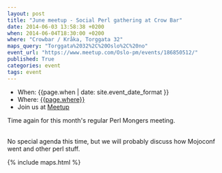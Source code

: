 ```yaml
---
layout: post
title: "June meetup - Social Perl gathering at Crow Bar"
date: 2014-06-03 13:58:38 +0200
when: 2014-06-04T18:30:00 +0200
where: "Crowbar / Kråka, Torggata 32"
maps_query: "Torggata%2032%2C%20Oslo%2C%20no"
event_url: "https://www.meetup.com/Oslo-pm/events/186850512/"
published: True
categories: event
tags: event
---
```


* When: {{page.when | date: site.event_date_format }}
* Where: [{{page.where}}]({{site.maps_url}}{{page.maps_query}})
* Join us at [Meetup]({{page.event_url}})

Time again for this month&#39;s regular Perl Mongers meeting.

<br>No special agenda this time, but we will probably discuss how Mojoconf went and other perl stuff.

{% include maps.html %}